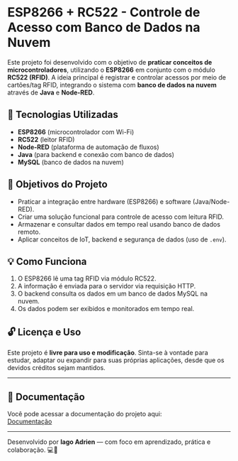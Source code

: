 # ESP8266 + RC522 - Controle de Acesso com Banco de Dados na Nuvem

Este projeto foi desenvolvido com o objetivo de **praticar conceitos de microcontroladores**, utilizando o **ESP8266** em conjunto com o módulo **RC522 (RFID)**. A ideia principal é registrar e controlar acessos por meio de cartões/tag RFID, integrando o sistema com **banco de dados na nuvem** através de **Java** e **Node-RED**.

## 🚀 Tecnologias Utilizadas

- **ESP8266** (microcontrolador com Wi-Fi)
- **RC522** (leitor RFID)
- **Node-RED** (plataforma de automação de fluxos)
- **Java** (para backend e conexão com banco de dados)
- **MySQL** (banco de dados na nuvem)

## 📌 Objetivos do Projeto

- Praticar a integração entre hardware (ESP8266) e software (Java/Node-RED).
- Criar uma solução funcional para controle de acesso com leitura RFID.
- Armazenar e consultar dados em tempo real usando banco de dados remoto.
- Aplicar conceitos de IoT, backend e segurança de dados (uso de `.env`).

## 💡 Como Funciona

1. O ESP8266 lê uma tag RFID via módulo RC522.
2. A informação é enviada para o servidor via requisição HTTP.
3. O backend consulta os dados em um banco de dados MySQL na nuvem.
4. Os dados podem ser exibidos e monitorados em tempo real.

## 🔓 Licença e Uso

Este projeto é **livre para uso e modificação**. Sinta-se à vontade para estudar, adaptar ou expandir para suas próprias aplicações, desde que os devidos créditos sejam mantidos.

---

## 📎 Documentação

Você pode acessar a documentação do projeto aqui:  
[Documentação](https://github.com/Miukiyn/esp8266rc522/blob/main/Documentation/DOCUMENTATION.md)

---

Desenvolvido por **Iago Adrien** — com foco em aprendizado, prática e colaboração. 💻📡

